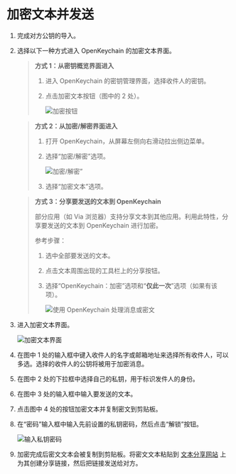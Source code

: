 # 加密文本并发送

1. 完成对方公钥的导入。

2. 选择以下一种方式进入 OpenKeychain 的加密文本界面。

    > **方式 1：从密钥概览界面进入**
    >
    > 1. 进入 OpenKeychain 的密钥管理界面，选择收件人的密钥。
    > 2. 点击加密文本按钮（图中的 2 处）。
    >
    >    ![加密按钮](encrypt-message/encrypt-button-from-key-overview.png)

    > **方式 2：从加密/解密界面进入**
    >
    > 1. 打开 OpenKeychain，从屏幕左侧向右滑动拉出侧边菜单。
    > 2. 选择“加密/解密”选项。
    >
    >    ![加密/解密”](shared/encrypt-and-decrypt.png)
    >
    > 3. 选择“加密文本”选项。

    > **方式 3：分享要发送的文本到 OpenKeychain**
    >
    > 部分应用（如 Via 浏览器）支持分享文本到其他应用。利用此特性，分享要发送的文本到 OpenKeychain 进行加密。  
    > 
    > 参考步骤： 
    >
    > 1. 选中全部要发送的文本。
    > 2. 点击文本周围出现的工具栏上的分享按钮。
    > 3. 选择“OpenKeychain：加密”选项和“**仅此一次**”选项（如果有该项）。
    >
    >    ![使用 OpenKeychain 处理消息或密文](shared/use-openkeychain-to-handle-message.png)

3. 进入加密文本界面。

    ![加密文本界面](encrypt-message/encrypt-text.png)

4. 在图中 1 处的输入框中键入收件人的名字或邮箱地址来选择所有收件人，可以多选。选择的收件人的公钥将被用于加密消息。

5. 在图中 2 处的下拉框中选择自己的私钥，用于标识发件人的身份。

6. 在图中 3 处的输入框中输入要发送的文本。

7. 点击图中 4 处的按钮加密文本并复制密文到剪贴板。

8. 在“密码”输入框中输入先前设置的私钥密码，然后点击“解锁”按钮。

    ![输入私钥密码](shared/enter-private-key-passphrase.png)

9. 加密完成后密文文本会被复制到剪贴板。将密文文本粘贴到 [文本分享网站](../pastebin.md) 上为其创建分享链接，然后把链接发送给对方。